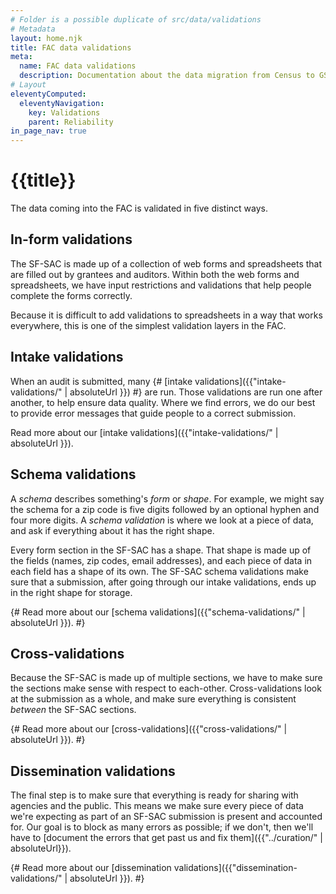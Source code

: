 ```yaml
---
# Folder is a possible duplicate of src/data/validations
# Metadata
layout: home.njk
title: FAC data validations
meta:
  name: FAC data validations
  description: Documentation about the data migration from Census to GSA.
# Layout
eleventyComputed:
  eleventyNavigation:
    key: Validations
    parent: Reliability
in_page_nav: true
---
```


# {{title}}

The data coming into the FAC is validated in five distinct ways.

## In-form validations

The SF-SAC is made up of a collection of web forms and spreadsheets that are filled out by grantees and auditors. Within both the web forms and spreadsheets, we have input restrictions and validations that help people complete the forms correctly. 

Because it is difficult to add validations to spreadsheets in a way that works everywhere, this is one of the simplest validation layers in the FAC.

## Intake validations

When an audit is submitted, many {# [intake validations]({{"intake-validations/" | absoluteUrl }}) #} are run. Those validations are run one after another, to help ensure data quality. Where we find errors, we do our best to provide error messages that guide people to a correct submission.


Read more about our [intake validations]({{"intake-validations/" | absoluteUrl }}).

## Schema validations

A *schema* describes something's *form* or *shape*. For example, we might say the schema for a zip code is five digits followed by an optional hyphen and four more digits. A *schema validation* is where we look at a piece of data, and ask if everything about it has the right shape. 

Every form section in the SF-SAC has a shape. That shape is made up of the fields (names, zip codes, email addresses), and each piece of data in each field has a shape of its own. The SF-SAC schema validations make sure that a submission, after going through our intake validations, ends up in the right shape for storage.

{#
Read more about our [schema validations]({{"schema-validations/" | absoluteUrl }}).
#}

## Cross-validations

Because the SF-SAC is made up of multiple sections, we have to make sure the sections make sense with respect to each-other. Cross-validations look at the submission as a whole, and make sure everything is consistent *between* the SF-SAC sections. 

{# 
Read more about our [cross-validations]({{"cross-validations/" | absoluteUrl }}).
#}

## Dissemination validations

The final step is to make sure that everything is ready for sharing with agencies and the public. This means we make sure every piece of data we're expecting as part of an SF-SAC submission is present and accounted for. Our goal is to block as many errors as possible; if we don't, then we'll have to [document the errors that get past us and fix them]({{"../curation/" | absoluteUrl}}).

{# 
Read more about our [dissemination validations]({{"dissemination-validations/" | absoluteUrl }}).
#}
